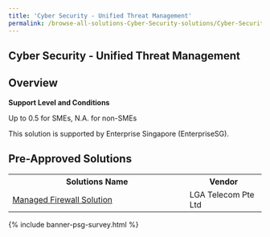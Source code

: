 ```yaml
---
title: 'Cyber Security - Unified Threat Management'
permalink: /browse-all-solutions-Cyber-Security-solutions/Cyber-Security---Unified-Threat-Management
---
```


## Cyber Security - Unified Threat Management
## Overview

**Support Level and Conditions**

Up to 0.5 for SMEs, N.A. for non-SMEs

This solution is supported by Enterprise Singapore (EnterpriseSG).

## Pre-Approved Solutions

<table>
<tr>
<th style='width: auto;'><b>Solutions Name</b></th>
<th style='width: 30%;'><b>Vendor</b></th>
</tr>
<tr>
<td><a href='/productivity-solutions-grant/solutionrepo/solution4223' target='_blank'>Managed Firewall Solution</a><br></td>
<td>LGA Telecom Pte Ltd</td>
</tr>
</table>

{% include banner-psg-survey.html %}
